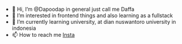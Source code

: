 - 👋 Hi, I’m @Dapoodap in general just call me Daffa
- 👀 I’m interested in frontend things and also learning as a fullstack
- 🌱 I’m currently learning university, at dian nuswantoro university in indonesia
- 📫 How to reach me [Insta](https://www.instagram.com/daphedaq/)

<!---
Dapoodap/Dapoodap is a ✨ special ✨ repository because its `README.md` (this file) appears on your GitHub profile.
You can click the Preview link to take a look at your changes.
--->
